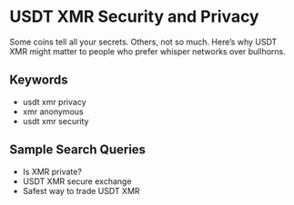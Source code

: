 # USDT XMR Security and Privacy

Some coins tell all your secrets. Others, not so much. Here’s why USDT XMR might matter to people who prefer whisper networks over bullhorns.

## Keywords
- usdt xmr privacy
- xmr anonymous
- usdt xmr security

## Sample Search Queries
- Is XMR private?
- USDT XMR secure exchange
- Safest way to trade USDT XMR